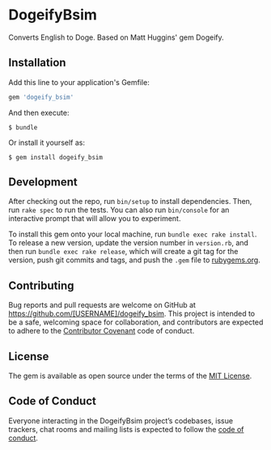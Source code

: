 # DogeifyBsim

Converts English to Doge. Based on Matt Huggins' gem Dogeify.

## Installation

Add this line to your application's Gemfile:

```ruby
gem 'dogeify_bsim'
```

And then execute:

    $ bundle

Or install it yourself as:

    $ gem install dogeify_bsim


## Development

After checking out the repo, run `bin/setup` to install dependencies. Then, run `rake spec` to run the tests. You can also run `bin/console` for an interactive prompt that will allow you to experiment.

To install this gem onto your local machine, run `bundle exec rake install`. To release a new version, update the version number in `version.rb`, and then run `bundle exec rake release`, which will create a git tag for the version, push git commits and tags, and push the `.gem` file to [rubygems.org](https://rubygems.org).

## Contributing

Bug reports and pull requests are welcome on GitHub at https://github.com/[USERNAME]/dogeify_bsim. This project is intended to be a safe, welcoming space for collaboration, and contributors are expected to adhere to the [Contributor Covenant](http://contributor-covenant.org) code of conduct.

## License

The gem is available as open source under the terms of the [MIT License](https://opensource.org/licenses/MIT).

## Code of Conduct

Everyone interacting in the DogeifyBsim project’s codebases, issue trackers, chat rooms and mailing lists is expected to follow the [code of conduct](https://github.com/[USERNAME]/dogeify_bsim/blob/master/CODE_OF_CONDUCT.md).
